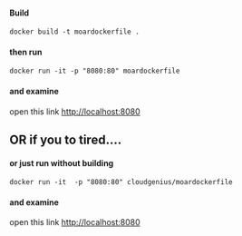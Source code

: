 #### Build

    docker build -t moardockerfile .

#### then run

    docker run -it -p "8080:80" moardockerfile

#### and examine

open this link [http://localhost:8080](http://localhost:8080)

## OR if you to tired....

#### or just run without building

    docker run -it  -p "8080:80" cloudgenius/moardockerfile

#### and examine

open this link [http://localhost:8080](http://localhost:8080)
